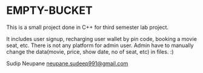 # EMPTY-BUCKET
This is a small project done in C++ for third semester lab project.

It includes user signup, recharging user wallet by pin code, booking a movie seat, etc.
There is not any platform for admin user. Admin have to manually change the data(movie, price, show date, no of seat, etc) in files.
:)

Sudip Neupane
neupane.sudeep991@gmail.com
